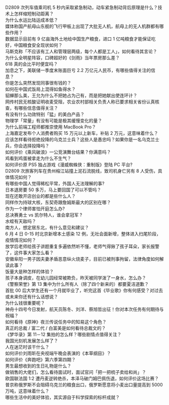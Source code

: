 D2809 次列车值乘司机 5 秒内采取紧急制动，动车紧急制动背后原理是什么？技术上怎样缩短制动距离？  
为什么水运比陆运成本低？  
媒体称国产航母山东舰的飞行甲板上出现了大批无人机，航母上的无人机群都有哪些作用？  
数据显示目前有 9 亿亩海外土地给中国生产粮食，进口 1 亿吨粮食才能保证吃好，中国粮食安全现状如何？  
马斯克称「不应该有工人和管理层两级，每个人都是工人」，如何看待其言论？  
为什么全明星阵容，口碑超好的《剑雨》当年票房那么差？  
618 真的会比平时便宜吗？  
加息之下，美联储一季度末账面巨亏 2.2 万亿元人民币，有哪些值得关注的信息？  
你是怎么突然发现同事很有钱的？  
如何在中国式饭局上混得如鱼得水？  
貂蝉那么美，王允为什么不把她占为己有，而是把她献出使连环计？  
网传村民无核酸证明收麦受阻，农业农村部相关负责人称已要求相关省份认真核查，有哪些信息值得关注？  
有没有什么功效特别「猛」的美白产品？  
物理学「常量」有没有可能是极其缓慢变化的量？  
为什么前端工程师都推崇使用 MacBook Pro？  
上海嘉定发布个人消费者购买 15 万元以上新车，补贴 2 万元，这意味着什么？  
应该怎样看待拒绝投降的乌克兰士兵？这些人是愚忠吗？如果你是一名乌克兰士兵，你会选择投降吗？  
如何评价《乘风破浪》一公竞演舞台结果？你满意吗？  
鸡看到鸡蛋被拿走为什么不生气？  
如何评价原 PS5 独占游戏《漫威蜘蛛侠：重制版》登陆 PC 平台?  
D2809 次旅客列车在贵州榕江站撞上泥石流脱线，致司机身亡另有 8 人受伤，具体情况如何？  
有哪些中国人觉得稀松平常，外国人无法理解的事?  
日本退房要 50 多万，马上要回国了可以不管吗？  
现在还敢开店创业的都是些什么人？  
同样作为持球大核，东契奇跟詹姆斯最大的区别在哪？  
作为一个律师害怕开庭怎么办?  
总决赛勇士 vs 凯尔特人，谁会拿冠军 ?  
水蛭有天敌吗？  
南方人，想定居东北，有什么意见和建议？  
6 月 4 日 0-15 时北京新增本土感染 12 例，无社会面新增，整体进入扫尾阶段，疫情情况如何？  
放学后老师给孩子讲题重复多遍依然听不懂，老师气得揪了孩子耳朵，家长报警了，这件事大家怎么看？  
安徽阜阳一男子因夫妻矛盾恶意纵火烧麦子，目前已被刑事拘留，法律角度如何解读此事？  
饭量大是种怎样的体验？  
孩子本身调皮，在幼儿园经常被欺负，昨天被同学泼了一身水，怎么办？  
《警察荣誉》第 13 集中为什么所有人（除了四个新来的）都要夏洁道歉？  
首批 00 后大学生还有一个月就毕业了，听完这首《毕业歌》你有何感受？对过去或未来你还有什么话想说？  
为什么钱很重要呢？  
神舟十四号今日发射，航天员陈冬、刘洋、蔡旭哲出征！你对本次任务有何期待与祝福？  
如何看待《原神》夜兰传说任务中的知易这个角色？  
真正的总裁 / 富二代 / 白富美是如何看待总裁文的？  
《梦华录》第 11－12 集拍的怎么样？哪些剧情点值得关注？  
我国光刻机发展怎么样了？  
人在迷茫时该干什么？  
如何评价刘雨昕在央视端午晚会表演的《本草纲目》？  
如何评价《奔跑吧》第六季第四期？  
男生最想收到的生日礼物是什么？  
做销售的大佬们，怎么看待面试时，面试官问「把一把梳子卖给和尚」？  
欧国联法国 1:2 遭丹麦逆转绝杀，本泽马破门姆巴佩伤退，如何评价这场比赛？  
普京称俄罗斯不会阻碍乌克兰的粮食出口，俄罗斯愿意将小麦出口量提高到 5000 万吨，这意味着什么？  
哪些生活中的美好体验，其实源自于科学探索的标杆成就？  

